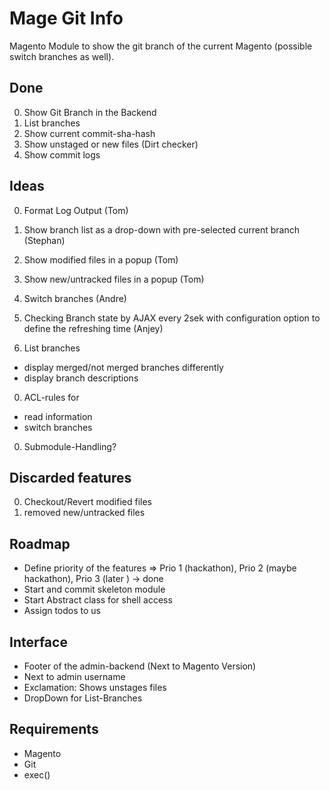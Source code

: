 # Mage Git Info

Magento Module to show the git branch of the current Magento (possible switch branches as well).

## Done
0. Show Git Branch in the Backend
0. List branches
0. Show current commit-sha-hash
0. Show unstaged or new files (Dirt checker)
0. Show commit logs

## Ideas

0. Format Log Output (Tom)
0. Show branch list as a drop-down with pre-selected current branch (Stephan)
0. Show modified files in a popup (Tom)
0. Show new/untracked files in a popup (Tom)
0. Switch branches (Andre)
0. Checking Branch state by AJAX every 2sek with configuration option to define the refreshing time (Anjey)


0. List branches
  * display merged/not merged branches differently
  * display branch descriptions
0. ACL-rules for
  * read information
  * switch branches
0. Submodule-Handling?

## Discarded features
0. Checkout/Revert modified files
0. removed new/untracked files

## Roadmap

* Define priority of the features => Prio 1 (hackathon), Prio 2 (maybe hackathon), Prio 3 (later ) -> done
* Start and commit skeleton module
* Start Abstract class for shell access
* Assign todos to us

## Interface

* Footer of the admin-backend (Next to Magento Version)
* Next to admin username
* Exclamation: Shows unstages files
* DropDown for List-Branches


## Requirements

* Magento
* Git
* exec()
